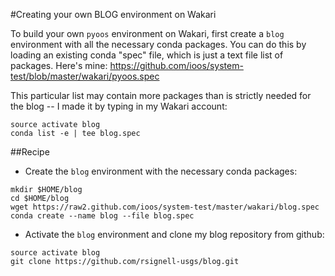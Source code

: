 #Creating your own BLOG environment on Wakari

To build your own `pyoos` environment on Wakari, first create a `blog` environment with all the 
necessary conda packages. You can do this by loading an existing conda "spec" file, which is just a text file list of packages.  Here's mine:  https://github.com/ioos/system-test/blob/master/wakari/pyoos.spec

This particular list may contain
more packages than is strictly needed for the blog -- I made it by typing in my Wakari account:
```
source activate blog
conda list -e | tee blog.spec
```
##Recipe

* Create the `blog` environment with the necessary conda packages:
```
mkdir $HOME/blog
cd $HOME/blog
wget https://raw2.github.com/ioos/system-test/master/wakari/blog.spec
conda create --name blog --file blog.spec
```


* Activate the `blog` environment and clone my blog repository from github:  
```
source activate blog
git clone https://github.com/rsignell-usgs/blog.git
```

